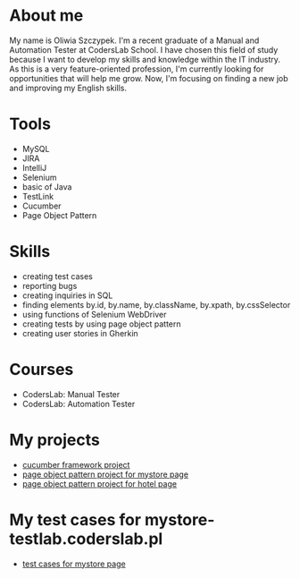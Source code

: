 
# About me

My name is Oliwia Szczypek. I'm a recent graduate of a Manual and Automation Tester at CodersLab School.
I have chosen this field of study because I want to develop my skills and knowledge within the IT industry. 
As this is a very feature-oriented profession, I'm currently looking for opportunities that will help me grow. 
Now, I'm focusing on finding a new job and improving my English skills.

# Tools

- MySQL 
- JIRA
- IntelliJ
- Selenium 
- basic of Java
- TestLink
- Cucumber
- Page Object Pattern

# Skills

- creating test cases
- reporting bugs
- creating inquiries in SQL
- finding elements by.id, by.name, by.className, by.xpath, by.cssSelector
- using functions of Selenium WebDriver
- creating tests by using page object pattern
- creating user stories in Gherkin 

# Courses

- CodersLab: Manual Tester
- CodersLab: Automation Tester

# My projects

- [cucumber framework project](https://github.com/miaoliwka/project_cucumber_framework.git "https://github.com/miaoliwka/project_cucumber_framework.git")
- [page object pattern project for mystore page](https://github.com/miaoliwka/project_page_object_pattern.git)
- [page object pattern project for hotel page](https://github.com/miaoliwka/project2_page_object_pattern.git)

# My test cases for mystore-testlab.coderslab.pl

- [test cases for mystore page](https://drive.google.com/drive/u/0/folders/1Tc5QtWbYx9I7eGuvPnZWxkPVndYFO8CV)
